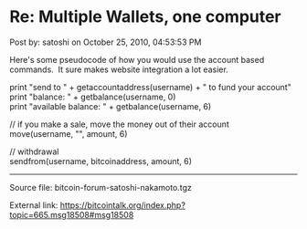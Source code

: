 # Re: Multiple Wallets, one computer

Post by: satoshi on October 25, 2010, 04:53:53 PM

Here's some pseudocode of how you would use the account based commands. &nbsp;It sure makes website integration a lot easier.

print "send to " + getaccountaddress(username) + " to fund your account"<br>
print "balance: " + getbalance(username, 0)<br>
print "available balance: " + getbalance(username, 6)

// if you make a sale, move the money out of their account<br>
move(username, "", amount, 6)

// withdrawal<br>
sendfrom(username, bitcoinaddress, amount, 6)

---

Source file: bitcoin-forum-satoshi-nakamoto.tgz

External link: https://bitcointalk.org/index.php?topic=665.msg18508#msg18508
